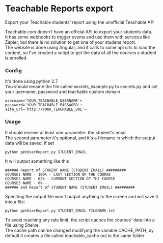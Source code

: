 # Teachable Reports export
Export your Teachable students' report using the unofficial Teachable API

Teachable.com doesn't have an official API to export your students data.   
It has some webhooks to trigger events and use them with services like Zapier, but there is no solution to get one of your studens report.  
The website is done using Angular, and it calls to some api urls to load the content, so I've created a script to get the data of all the courses a student is enrolled.

### Config
It's done using python 2.7  
You should rename the file called secrets_example.py to secrets.py and set your username, password and teachable custom domain

    username='YOUR_TEACHABLE_USERNAME'¬
    password='YOUR_TEACHABLE_PASSWORD'¬
    site_url='http://YOUR_TEACHABLE_URL'¬


### Usage
It should receive at least one parameter: the student's email  
The second parameter it's optional, and it's a filename in which the output data will be saved, if set

    python getUserReport.py STUDENT_EMAIL

It will output something like this

    ###### Report of STUDENT NAME (STUDENT EMAIL) #########
    COURSE1 NAME - 100% - LAST SECTION OF THE COURSE
    COURSE2 NAME - 62% - CURRENT SECTION OF THE COURSE
    COURSE3 NAME - 0% -
    ###### end Report of STUDENT NAME (STUDENT EMAIL) #########

Specifing the output file won't output anything to the screen and will save it into a file:

    python getUserReport.py STUDENT_EMAIL FILENAME.txt

To avoid reaching any rate limit, the script caches the courses' data into a file using Shelve.  
The cache path can be changed modifying the variable CACHE_PATH, by default it creates a file called teachable_cache.out in the same folder
